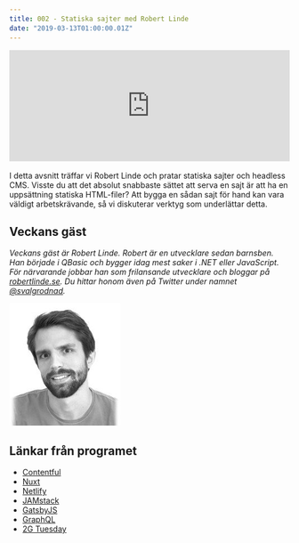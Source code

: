 ```yaml
---
title: 002 - Statiska sajter med Robert Linde
date: "2019-03-13T01:00:00.01Z"
---
```


<iframe height="200px" width="100%" frameborder="no" scrolling="no" seamless="" src="https://player.simplecast.com/30abb33f-3081-4e5e-a8f3-c8862b0fe608?dark=false"></iframe>

I detta avsnitt träffar vi Robert Linde och pratar statiska sajter och headless CMS. Visste du att det absolut snabbaste sättet att serva en sajt är att ha en uppsättning statiska HTML-filer? Att bygga en sådan sajt för hand kan vara väldigt arbetskrävande, så vi diskuterar verktyg som underlättar detta. 

## Veckans gäst
_Veckans gäst är Robert Linde. Robert är en utvecklare sedan barnsben. Han började i QBasic och bygger idag mest saker i .NET eller JavaScript. För närvarande jobbar han som frilansande utvecklare och bloggar på [robertlinde.se](https://robertlinde.se). Du hittar honom även på Twitter under namnet [@svalgrodnad](https://twitter.com/svalgrodnad)._

![Bild på Robert Linde](./robert-linde.jpg)

## Länkar från programet
* [Contentful](https://www.contentful.com)
* [Nuxt](https://nuxtjs.org/)
* [Netlify](https://www.netlify.com/)
* [JAMstack](https://jamstack.org/)
* [GatsbyJS](https://www.gatsbyjs.org/)
* [GraphQL](https://graphql.org/learn/)
* [2G Tuesday](https://www.theverge.com/2015/10/28/9625062/facebook-2g-tuesdays-slow-internet-developing-world)